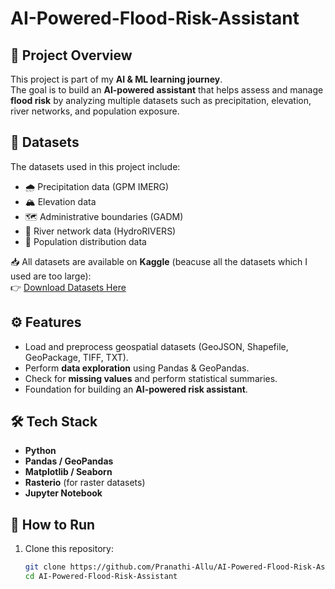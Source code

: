 # AI-Powered-Flood-Risk-Assistant

## 📌 Project Overview
This project is part of my **AI & ML learning journey**.  
The goal is to build an **AI-powered assistant** that helps assess and manage **flood risk** by analyzing multiple datasets such as precipitation, elevation, river networks, and population exposure.

## 📂 Datasets
The datasets used in this project include:
- 🌧️ Precipitation data (GPM IMERG)  
- 🏔️ Elevation data  
- 🗺️ Administrative boundaries (GADM)  
- 🌊 River network data (HydroRIVERS)  
- 👥 Population distribution data  

📥 All datasets are available on **Kaggle** (beacuse all the datasets which I used are too large):  
👉 [Download Datasets Here](https://www.kaggle.com/datasets/allupranathi/ai-powered-flood-risk-assistant)


## ⚙️ Features
- Load and preprocess geospatial datasets (GeoJSON, Shapefile, GeoPackage, TIFF, TXT).  
- Perform **data exploration** using Pandas & GeoPandas.  
- Check for **missing values** and perform statistical summaries.  
- Foundation for building an **AI-powered risk assistant**.

## 🛠️ Tech Stack
- **Python**  
- **Pandas / GeoPandas**  
- **Matplotlib / Seaborn**  
- **Rasterio** (for raster datasets)  
- **Jupyter Notebook**

## 🚀 How to Run
1. Clone this repository:
   ```bash
   git clone https://github.com/Pranathi-Allu/AI-Powered-Flood-Risk-Assistant.git
   cd AI-Powered-Flood-Risk-Assistant
